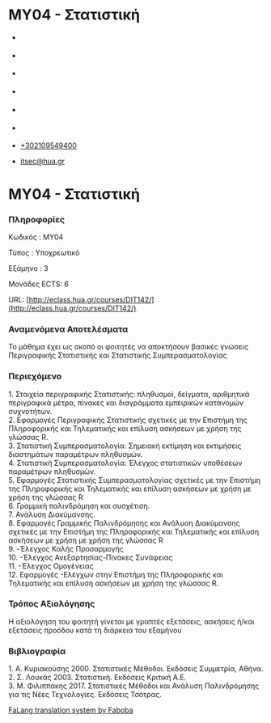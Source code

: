 ΜΥ04 - Στατιστική
===============  

*   [](https://www.facebook.com/ditharokopio)
*   [](https://www.youtube.com/channel/UCEHkYirpXF1nSLxDCrfDZ4A)
*   [](https://www.linkedin.com/company/77699385)
*   [](https://www.instagram.com/dithua)

*   [](https://dit.hua.gr/index.php/el/studies/undergraduate-studies)
*   [](https://dit.hua.gr/index.php/en/studies/undergraduate-studies)

*   [+302109549400](tel:+302109549400)
*   [itsec@hua.gr](mailto:itsec@hua.gr)

ΜΥ04 - Στατιστική
=================

### Πληροφορίες

Κωδικός : ΜΥ04

Τύπος : Υποχρεωτικό

Εξάμηνο : 3

Μονάδες ECTS: 6

URL: [http://eclass.hua.gr/courses/DIT142/](http://eclass.hua.gr/courses/DIT142/)

### Αναμενόμενα Αποτελέσματα

Το μάθημα έχει ως σκοπό οι φοιτητές να αποκτήσουν βασικές γνώσεις Περιγραφικής Στατιστικής και Στατιστικής Συμπερασματολογίας

### Περιεχόμενο

1\. Στοιχεία περιγραφικής Στατιστικής: πληθυσμοί, δείγματα, αριθμητικά περιγραφικά μέτρα, πίνακες και διαγράμματα εμπειρικών κατανομών συχνοτήτων.  
2\. Εφαρμογές Περιγραφικής Στατιστικής σχετικές με την Επιστήμη της Πληροφορικής και Τηλεματικής και επίλυση ασκήσεων με χρήση της γλώσσας R.  
3\. Στατιστική Συμπερασματολογία: Σημειακή εκτίμηση και εκτιμήσεις διαστημάτων παραμέτρων πληθυσμών.  
4\. Στατιστική Συμπερασματολογία: Έλεγχος στατιστικών υποθέσεων παραμέτρων πληθυσμών.  
5\. Εφαρμογές Στατιστικής Συμπερασματολογίας σχετικές με την Επιστήμη της Πληροφορικής και Τηλεματικής και επίλυση ασκήσεων με χρήση με χρήση της γλώσσας R  
6\. Γραμμική παλινδρόμηση και συσχέτιση.  
7\. Ανάλυση Διακύμανσης.  
8\. Εφαρμογές Γραμμικής Παλινδρόμησης και Ανάλυση Διακύμανσης σχετικές με την Επιστήμη της Πληροφορικής και Τηλεματικής και επίλυση ασκήσεων με χρήση με χρήση της γλώσσας R  
9\. -Έλεγχος Καλής Προσαρμογής  
10\. -Έλεγχος Ανεξαρτησίας-Πίνακες Συνάφειας  
11\. -Έλεγχος Ομογένειας  
12\. Εφαρμογές -Ελέγχων στην Επιστήμη της Πληροφορικής και Τηλεματικής και επίλυση ασκήσεων με χρήση της γλώσσας R.

### Τρόπος Αξιολόγησης

Η αξιολόγηση του φοιτητή γίνεται με γραπτές εξετάσεις, ασκήσεις ή/και εξετάσεις προόδου κατά τη διάρκεια του εξαμήνου

### Βιβλιογραφία

1\. Α. Κυριακούσης 2000. Στατιστικές Μέθοδοι. Εκδόσεις Συμμετρία, Αθήνα.  
2\. Σ. Λουκάς 2003. Στατιστική. Εκδόσεις Κριτική Α.Ε.  
3\. Μ. Φιλιππάκης 2017. Στατιστικές Μέθοδοι και Ανάλυση Παλινδρόμησης για τις Νέες Τεχνολογίες. Εκδόσεις Τσότρας.

[FaLang translation system by Faboba](http://www.faboba.com/ "Faboba : Création de composantJoomla")

[](https://dit.hua.gr/index.php/el/studies/undergraduate-studies?view=article&id=1882:my04-statistike&catid=91#)